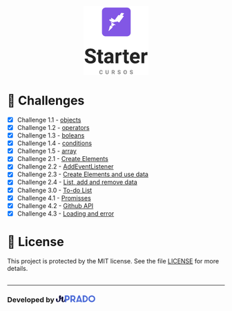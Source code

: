 <div align="center">
    <img alt="Starter" src=".github/logo_starter.png" width="150px" />
</div>

# :rocket: Challenges

- [x] Challenge 1.1 - [objects](src/challenge_1-1)
- [x] Challenge 1.2 - [operators](src/challenge_1-2)
- [x] Challenge 1.3 - [boleans](src/challenge_1-3)
- [x] Challenge 1.4 - [conditions](src/challenge_1-4)
- [x] Challenge 1.5 - [array](src/challenge_1-5)
- [x] Challenge 2.1 - [Create Elements](src/challenge_2-1)
- [x] Challenge 2.2 - [AddEventListener](src/challenge_2-2)
- [x] Challenge 2.3 - [Create Elements and use data](src/challenge_2-3)
- [x] Challenge 2.4 - [List, add and remove data](src/challenge_2-4)
- [x] Challenge 3.0 - [To-do List](src/challenge_3-0)
- [x] Challenge 4.1 - [Promisses](src/challenge_4-1)
- [x] Challenge 4.2 - [Github API](src/challenge_4-2)
- [x] Challenge 4.3 - [Loading and error](src/challenge_4-3)

# :memo: License

This project is protected by the MIT license. See the file [LICENSE](/LICENSE) for more details.

<div style="margin: 30px;"></div>

---

### **Developed by** [<img alt="Logo RPrado" src="https://raw.githubusercontent.com/rpradosilva/rpradosilva/master/.github/logo-rprado.png" width="91px" />](http://rprado.design)
